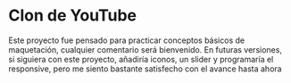 # Clon de YouTube

Este proyecto fue pensado para practicar conceptos básicos de maquetación, cualquier comentario será bienvenido.
En futuras versiones, si siguiera con este proyecto, añadiría iconos, un slider y programaría el responsive, pero me siento bastante satisfecho con el avance hasta ahora